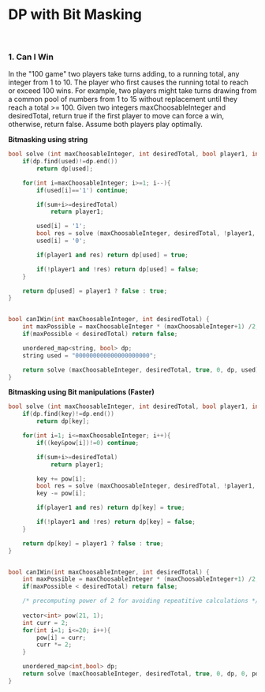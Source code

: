 # DP with Bit Masking

<br>

### 1. Can I Win
In the "100 game" two players take turns adding, to a running total, any integer from 1 to 10. The player who first causes the running total to reach or exceed 100 wins. For example, two players might take turns drawing from a common pool of numbers from 1 to 15 without replacement until they reach a total >= 100. Given two integers maxChoosableInteger and desiredTotal, return true if the first player to move can force a win, otherwise, return false. Assume both players play optimally.

**Bitmasking using string**
```cpp
bool solve (int maxChoosableInteger, int desiredTotal, bool player1, int sum, unordered_map<string, bool> & dp, string & used){
    if(dp.find(used)!=dp.end()) 
        return dp[used];

    for(int i=maxChoosableInteger; i>=1; i--){   
        if(used[i]=='1') continue;

        if(sum+i>=desiredTotal) 
            return player1;

        used[i] = '1';
        bool res = solve (maxChoosableInteger, desiredTotal, !player1, sum+i, dp, used);
        used[i] = '0';

        if(player1 and res) return dp[used] = true;

        if(!player1 and !res) return dp[used] = false;    
    }

    return dp[used] = player1 ? false : true;
}


bool canIWin(int maxChoosableInteger, int desiredTotal) {
    int maxPossible = maxChoosableInteger * (maxChoosableInteger+1) /2;
    if(maxPossible < desiredTotal) return false;

    unordered_map<string, bool> dp;
    string used = "000000000000000000000";

    return solve (maxChoosableInteger, desiredTotal, true, 0, dp, used);
}
```

**Bitmasking using Bit manipulations (Faster)**

```cpp
bool solve (int maxChoosableInteger, int desiredTotal, bool player1, int sum, unordered_map<int,bool> & dp, int key, vector<int> & pow){
    if(dp.find(key)!=dp.end()) 
        return dp[key];

    for(int i=1; i<=maxChoosableInteger; i++){   
        if((key&pow[i])!=0) continue;

        if(sum+i>=desiredTotal) 
            return player1;

        key += pow[i];
        bool res = solve (maxChoosableInteger, desiredTotal, !player1, sum+i, dp, key, pow);
        key -= pow[i];

        if(player1 and res) return dp[key] = true;

        if(!player1 and !res) return dp[key] = false;    
    }

    return dp[key] = player1 ? false : true;
}


bool canIWin(int maxChoosableInteger, int desiredTotal) {
    int maxPossible = maxChoosableInteger * (maxChoosableInteger+1) /2;
    if(maxPossible < desiredTotal) return false;

    /* precomputing power of 2 for avoiding repeatitive calculations */
    
    vector<int> pow(21, 1);
    int curr = 2;
    for(int i=1; i<=20; i++){
        pow[i] = curr;
        curr *= 2;
    }

    unordered_map<int,bool> dp;
    return solve (maxChoosableInteger, desiredTotal, true, 0, dp, 0, pow);
}
```
